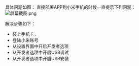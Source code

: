具体问题如图：
直接部署APP到小米手机的时候一直提示下列问题：
![](https://gitee.com/uploads/images/2018/0426/150943_c05620a9_930142.png "屏幕截图.png")

解决步骤如下：
* 装上手机卡，
* 登陆小米账号
* 从设置界面中开启开发者选项
* 从开发者选项中开启USB调试
* 从开发者选项中开启USB安装